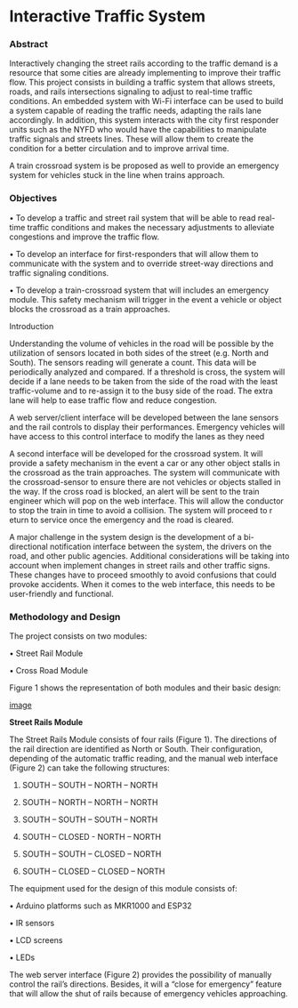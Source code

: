 # Interactive Traffic System

### Abstract

Interactively changing the street rails according to the traffic demand is a resource that some cities are already implementing to improve their traffic flow. This project consists
in building a traffic system that allows streets, roads, and rails intersections signaling to adjust to real-time traffic conditions. An embedded system with Wi-Fi interface can
be used to build a system capable of reading the traffic needs, adapting the rails lane accordingly. In addition, this system interacts with the city first responder units such 
as the NYFD who would have the capabilities to manipulate traffic signals and streets lines. These will allow them to create the condition for a better circulation and to improve 
arrival time.

A train crossroad system is be proposed as well to provide an emergency system for vehicles stuck in the line when trains approach. 

### Objectives

•	To develop a traffic and street rail system that will be able to read real-time traffic conditions and makes the necessary adjustments to alleviate congestions and improve the
traffic flow. 

•	To develop an interface for first-responders that will allow them to communicate with the system and to override street-way directions and traffic signaling conditions.

•	To develop a train-crossroad system that will includes an emergency module. This safety mechanism will trigger in the event a vehicle or object blocks the crossroad as a train 
approaches. 

Introduction

Understanding the volume of vehicles in the road will be possible by the utilization of sensors located in both sides of the street (e.g. North and South). The sensors reading
will generate a count. This data will be periodically analyzed and compared. If a threshold is cross, the system will decide if a lane needs to be taken from the side of the 
road with the least traffic-volume and to re-assign it to the busy side of the road. The extra lane will help to ease traffic flow and reduce congestion.

A web server/client interface will be developed between the lane sensors and the rail controls to display their performances. Emergency vehicles will have access to this control
interface to modify the lanes as they need

A second interface will be developed for the crossroad system. It will provide a safety mechanism in the event a car or any other object stalls in the crossroad as the train 
approaches. The system will communicate with the crossroad-sensor to ensure there are not vehicles or objects stalled in the way. If the cross road is blocked, an alert will 
be sent to the train engineer which will pop on the web interface. This will allow the conductor to stop the train in time to avoid a collision.  The system will proceed to r
eturn to service once the emergency and the road is cleared. 

A major challenge in the system design is the development of a bi-directional notification interface between the system, the drivers on the road, and other public agencies. 
Additional considerations will be taking into account when implement changes in street rails and other traffic signs. These changes have to proceed smoothly to avoid confusions 
that could provoke accidents. When it comes to the web interface, this needs to be user-friendly and functional.

### Methodology and Design 

 The project consists on two modules: 
 
•	Street Rail Module

•	Cross Road Module

Figure 1 shows the representation of both modules and their basic design:

[image](./documentation/images.doc/lines_draw.jpg)

**Street Rails Module**

The Street Rails Module consists of four rails (Figure 1). The directions of the rail direction are identified as North or South. Their configuration, depending of the 
automatic traffic reading, and the manual web interface (Figure 2) can take the following structures:

1.	SOUTH – SOUTH – NORTH – NORTH

2.	SOUTH – NORTH – NORTH – NORTH

3.	SOUTH – SOUTH – SOUTH – NORTH

4.	SOUTH – CLOSED - NORTH – NORTH

5.	SOUTH – SOUTH – CLOSED – NORTH

6.	SOUTH – CLOSED – CLOSED – NORTH

The equipment used for the design of this module consists of:


•	Arduino platforms such as MKR1000 and ESP32

•	IR sensors

•	LCD screens

•	LEDs

The web server interface (Figure 2) provides the possibility of manually control the rail’s directions. Besides, it will a “close for emergency” feature that will allow the 
shut of rails because of emergency vehicles approaching. 



